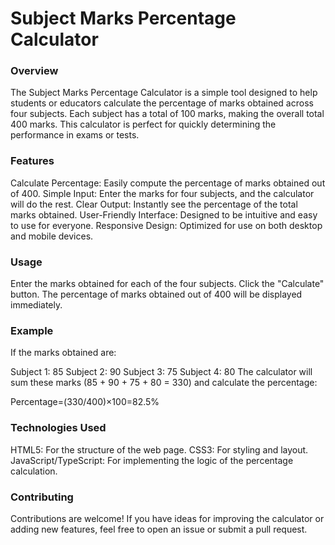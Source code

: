 # Subject Marks Percentage Calculator

### Overview
The Subject Marks Percentage Calculator is a simple tool designed to help students or educators calculate the percentage of marks obtained across four subjects. Each subject has a total of 100 marks, making the overall total 400 marks. This calculator is perfect for quickly determining the performance in exams or tests.

### Features
Calculate Percentage: Easily compute the percentage of marks obtained out of 400.
Simple Input: Enter the marks for four subjects, and the calculator will do the rest.
Clear Output: Instantly see the percentage of the total marks obtained.
User-Friendly Interface: Designed to be intuitive and easy to use for everyone.
Responsive Design: Optimized for use on both desktop and mobile devices.

### Usage
Enter the marks obtained for each of the four subjects.
Click the "Calculate" button.
The percentage of marks obtained out of 400 will be displayed immediately.

### Example
If the marks obtained are:

Subject 1: 85
Subject 2: 90
Subject 3: 75
Subject 4: 80
The calculator will sum these marks (85 + 90 + 75 + 80 = 330) and calculate the percentage:

Percentage=(330/400)×100=82.5%

### Technologies Used
HTML5: For the structure of the web page.
CSS3: For styling and layout.
JavaScript/TypeScript: For implementing the logic of the percentage calculation.

### Contributing
Contributions are welcome! If you have ideas for improving the calculator or adding new features, feel free to open an issue or submit a pull request.
